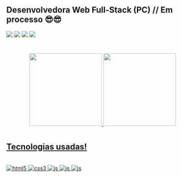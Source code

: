 ## Desenvolvedora Web Full-Stack (PC) // Em processo 😎😎

<div>
  <a href="https://instagram.com/lice_rodrigues2" target="_blank"><img src="https://img.shields.io/badge/-Instagram-%23E4405F?style=for-the-badge&logo=instagram&logoColor=white" target="_blank"></a>
 <a href="(https://discord.com" target="_blank"><img src="https://img.shields.io/badge/Discord-7289DA?style=for-the-badge&logo=discord&logoColor=white" target="_blank"></a> 
  <a href="https://www.linkedin.com/in/alice-rodrigues-alves-263811252/" target="_blank"><img src="https://img.shields.io/badge/-LinkedIn-%230077B5?style=for-the-badge&logo=linkedin&logoColor=white" target="_blank"></a> 
  <a href =""><img src="https://img.shields.io/badge/-Gmail-%23333?style=for-the-badge&logo=gmail&logoColor=red" target="_blank"></a>
  </div>

#


<div align="center">
  <a href="[https://github.com/licee23]">
  <img height="190em" src="https://github-readme-stats.vercel.app/api?username=licee23&show_icons=true&theme=dracula&include_all_commits=true&count_private=true"/>
  <img height="190em" src="https://github-readme-stats.vercel.app/api/top-langs/?username=licee23&layout=compact&langs_count=7&theme=dracula"/>
</div>

  #

## Tecnologias usadas! 

<div style="display: inline_block"><br>
 <img aligh="center" src="https://img.shields.io/badge/HTML5-E34F26?style=for-the-badge&logo=html5&logoColor=white" alt="html5">
    <img aligh="center" src="https://img.shields.io/badge/CSS3-1572B6?style=for-the-badge&logo=css3&logoColor=white" alt="css3">
    <img aligh="center" src="https://img.shields.io/badge/JavaScript-F7DF1E?style=for-the-badge&logo=javascript&logoColor=black" alt="js">
    <img aligh="center" src="https://img.shields.io/badge/Node.js-43853D?style=for-the-badge&logo=node.js&logoColor=white" alt="js">
    <img aligh="center" src="https://img.shields.io/badge/React-20232A?style=for-the-badge&logo=react&logoColor=61DAFB" alt="js">
</div>
  
   

